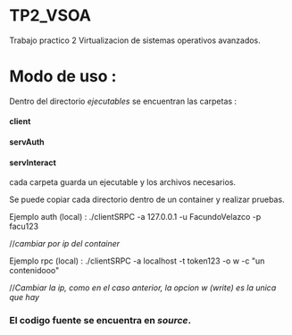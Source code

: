 # TP2_VSOA
Trabajo practico 2 Virtualizacion de sistemas operativos avanzados.

# Modo de uso :

Dentro del directorio *ejecutables* se encuentran las carpetas : 
#### client
#### servAuth
#### servInteract

cada carpeta guarda un ejecutable y los archivos necesarios.

Se puede copiar cada directorio dentro de un container y realizar pruebas.

Ejemplo auth (local) : ./clientSRPC -a 127.0.0.1 -u FacundoVelazco -p facu123

//*cambiar por ip del container*

Ejemplo rpc (local) : ./clientSRPC -a localhost -t token123 -o w -c "un contenidooo"

//*Cambiar la ip, como en el caso anterior, la opcion w (write) es la unica que hay*

### El codigo fuente se encuentra en *source*.
